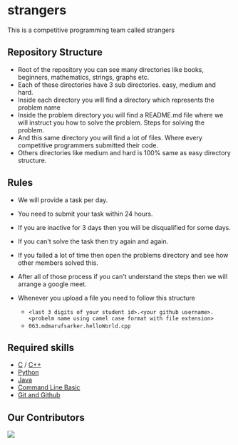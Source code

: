 # strangers
This is a competitive programming team called strangers

## Repository Structure
- Root of the repository you can see many directories like books, beginners, mathematics, strings, graphs etc.
- Each of these directories have 3 sub directories. easy, medium and hard.
- Inside each directory you will find a directory which represents the problem name
- Inside the problem directory you will find a README.md file where we will instruct you how to solve the problem. Steps for solving the problem.
- And this same directory you will find a lot of files. Where every competitive programmers submitted their code.
- Others directories like medium and hard is 100% same as easy directory structure.

## Rules
- We will provide a task per day.
- You need to submit your task within 24 hours.
- If you are inactive for 3 days then you will be disqualified for some days.
- If you can't solve the task then try again and again.
- If you failed a lot of time then open the problems directory and see how other members solved this.
- After all of those process if you can't understand the steps then we will arrange a google meet.
- Whenever you upload a file you need to follow this structure
  
  - `<last 3 digits of your student id>.<your github username>.<probelm name using camel case format with file extension>`
  - `063.mdmarufsarker.helloWorld.cpp`

## Required skills
- [C](https://youtube.com/playlist?list=PLgH5QX0i9K3pCMBZcul1fta6UivHDbXvz) / [C++](https://youtube.com/playlist?list=PLgH5QX0i9K3q0ZKeXtF--CZ0PdH1sSbYL)
- [Python](https://youtube.com/playlist?list=PLgH5QX0i9K3rz5XqMsTk41_j15_6682BN)
- [Java](https://youtube.com/playlist?list=PLgH5QX0i9K3oAZUB2QXR-dZac0c9HNyRa)
- [Command Line Basic](https://youtube.com/playlist?list=PLCWi-JUKQh2-YQ6U_dqQix3s00tIkgeKJ)
- [Git and Github](https://youtu.be/oe21Nlq8GS4)

## Our Contributors
<a href="https://github.com/strangers-bd/strangers/graphs/contributors">
  <img src="https://contrib.rocks/image?repo=strangers-bd/strangers" />
</a>
